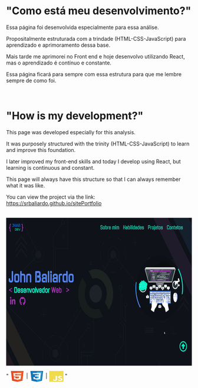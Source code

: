 # "Como está meu desenvolvimento?"

Essa página foi desenvolvida especialmente para essa análise.

Propositalmente estruturada com a trindade (HTML-CSS-JavaScript) para aprendizado e aprimoramento dessa base.

Mais tarde me aprimorei no Front end e hoje desenvolvo utilizando React, mas o aprendizado é contínuo e constante.

Essa página ficará para sempre com essa estrutura para que me lembre sempre de como foi.

<br>

# "How is my development?"

This page was developed especially for this analysis.

It was purposely structured with the trinity (HTML-CSS-JavaScript) to learn and improve this foundation.

I later improved my front-end skills and today I develop using React, but learning is continuous and constant.

This page will always have this structure so that I can always remember what it was like.

You can view the project via the link: <br>
https://srbaliardo.github.io/sitePortfolio

<br>

<img align="center" alt="HTML" height="400" width="600" src="./images/animation_sitePortfolio.gif">

<br>

" <img align="center" alt="HTML" height="30" width="40" src="https://raw.githubusercontent.com/devicons/devicon/master/icons/html5/html5-original.svg"> |
<img align="center" alt="CSS" height="30" width="40" src="https://raw.githubusercontent.com/devicons/devicon/master/icons/css3/css3-original.svg"> |
<img align="center" alt="Js" height="30" width="40" src="https://raw.githubusercontent.com/devicons/devicon/master/icons/javascript/javascript-plain.svg"> "
